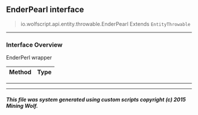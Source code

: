 ## EnderPearl __interface__

>io.wolfscript.api.entity.throwable.EnderPearl
>Extends `EntityThrowable`

---

### Interface Overview

EnderPerl wrapper

Method | Type   
--- | :--- 



---

---


##### This file was system generated using custom scripts copyright (c) 2015 Mining Wolf.
	

